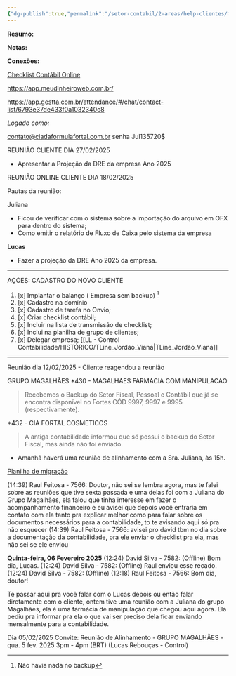 ```yaml
---
{"dg-publish":true,"permalink":"/setor-contabil/2-areas/help-clientes/magalhaes-farmacia-com-manipulacao-430/","dgPassFrontmatter":true,"created":"2025-02-04T20:57:30.367-03:00","updated":"2025-06-18T11:29:01.801-03:00"}
---
```


**Resumo:**


**Notas:**


**Conexões:**

[Checklist Contábil Online](https://docs.google.com/spreadsheets/d/1ZS9p458KwUGORIIT1rurobyRcOY6P9Li/edit?gid=1532359170#gid=1532359170)

https://app.meudinheiroweb.com.br/

https://app.gestta.com.br/attendance/#/chat/contact-list/6793e37de433f0a1032340c8

_Logado como:_

[contato@ciadaformulafortal.com.br](mailto:contato@ciadaformulafortal.com.br)
senha Jul135720$
























REUNIÃO CLIENTE DIA 27/02/2025

 - Apresentar a Projeção da DRE da empresa Ano 2025



REUNIÃO ONLINE CLIENTE DIA 18/02/2025  
  
Pautas da reunião:  
  
Juliana  
 - Ficou de verificar com o sistema sobre a importação do arquivo em OFX para dentro do sistema;  
 - Como emitir o relatório de Fluxo de Caixa pelo sistema da empresa  
  
**Lucas**  
  
 - Fazer a projeção da DRE Ano 2025 da empresa.  
  
  

_______________________________
AÇÕES: CADASTRO DO NOVO CLIENTE

1) [x] Implantar o balanço ( Empresa sem backup) [^1]
2) [x] Cadastro na domínio
3) [x] Cadastro de tarefa no Onvio;
4) [x] Criar checklist contábil;
5) [x] Incluir na lista de transmissão de checklist;
6) [x] Inclui na planilha de grupo de clientes;
7) [x] Delegar empresa; [[LL - Control Contabilidade/HISTÓRICO/TLine_Jordão_Viana\|TLine_Jordão_Viana]]

________________________________________________________

Reunião dia 12/02/2025 - Cliente reagendou a reunião



GRUPO MAGALHÃES
*430 - MAGALHAES FARMACIA COM MANIPULACAO
> Recebemos o Backup do Setor Fiscal, Pessoal e Contábil que já se encontra disponível no Fortes CÓD 9997, 9997 e 9995 (respectivamente). 

*432 - CIA FORTAL COSMETICOS
> A antiga contabilidade informou que só possui o backup do Setor Fiscal, mas ainda não foi enviado. 

* Amanhã haverá uma reunião de alinhamento com a Sra. Juliana, às 15h. 




[Planilha de migração](obsidian://opengate?title=Planilha%20de%20migra%C3%A7%C3%A3o&url=https%3A%2F%2Fdocs.google.com%2Fspreadsheets%2Fd%2F1clEhHqE8YieSHsVJ5USCgE2RHfvUIvxC2QT4N4r6goU%2Fedit%3Fgid%3D1978312704%23gid%3D1978312704)

(14:39) Raul Feitosa - 7566: Doutor, não sei se lembra agora, mas te falei sobre as reuniões que tive sexta passada e uma delas foi com a Juliana do Grupo Magalhães, ela falou que tinha interesse em fazer o acompanhamento financeiro e eu avisei que depois você entraria em contato com ela tanto pra explicar melhor como para falar sobre os documentos necessários para a contabilidade, to te avisando aqui só pra não esquecer
(14:39) Raul Feitosa - 7566: avisei pro david tbm no dia sobre a documentação da contabilidade, pra ele enviar o checklist pra ela, mas não sei se ele enviou



**Quinta-feira, 06 Fevereiro 2025**
(12:24) David Silva - 7582: (Offline) Bom dia, Lucas.
(12:24) David Silva - 7582: (Offline) Raul enviou esse recado.
(12:24) David Silva - 7582: (Offline) (12:18) Raul Feitosa - 7566: Bom dia, doutor!

Te passar aqui pra você falar com o Lucas depois ou então falar diretamente com o cliente, ontem tive uma reunião com a Juliana do grupo Magalhães, ela é uma farmácia de manipulação que chegou aqui agora. Ela pediu pra informar pra ela o que vai ser preciso dela ficar enviando mensalmente para a contabilidade.


Dia 05/02/2025
Convite: Reunião de Alinhamento - GRUPO MAGALHÃES - qua. 5 fev. 2025 3pm - 4pm (BRT) (Lucas Rebouças - Control)

[^1]: Não havia nada no backup
